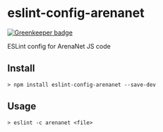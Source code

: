 eslint-config-arenanet
======================

[![Greenkeeper badge](https://badges.greenkeeper.io/arenanet/eslint-config-arenanet.svg)](https://greenkeeper.io/)

ESLint config for ArenaNet JS code

## Install

`> npm install eslint-config-arenanet --save-dev`

## Usage

`> eslint -c arenanet <file>`

